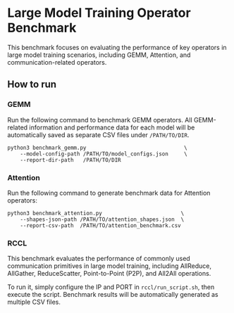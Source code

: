 # Large Model Training Operator Benchmark

This benchmark focuses on evaluating the performance of key operators in large model training scenarios, including GEMM, Attention, and communication-related operators.


## How to run

### GEMM
Run the following command to benchmark GEMM operators. All GEMM-related information and performance data for each model will be automatically saved as separate CSV files under `/PATH/TO/DIR`.
```
python3 benchmark_gemm.py                               \
    --model-config-path /PATH/TO/model_configs.json     \
    --report-dir-path   /PATH/TO/DIR

```

### Attention
Run the following command to generate benchmark data for Attention operators:
```
python3 benchmark_attention.py                         \
    --shapes-json-path /PATH/TO/attention_shapes.json  \
    --report-csv-path  /PATH/TO/attention_benchmark.csv
```


### RCCL
This benchmark evaluates the performance of commonly used communication primitives in large model training, including AllReduce, AllGather, ReduceScatter, Point-to-Point (P2P), and All2All operations.

To run it, simply configure the IP and PORT in `rccl/run_script.sh`, then execute the script. Benchmark results will be automatically generated as multiple CSV files.
